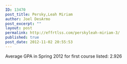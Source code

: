 ```yaml
---
ID: 13470
post_title: Persky,Leah Miriam
author: Joel DesArmo
post_excerpt: ""
layout: post
permalink: http://effrtlss.com/perskyleah-miriam-3/
published: true
post_date: 2012-11-02 20:55:53
---
```

<p>Average GPA in Spring 2012 for first course listed: 2.926</p>